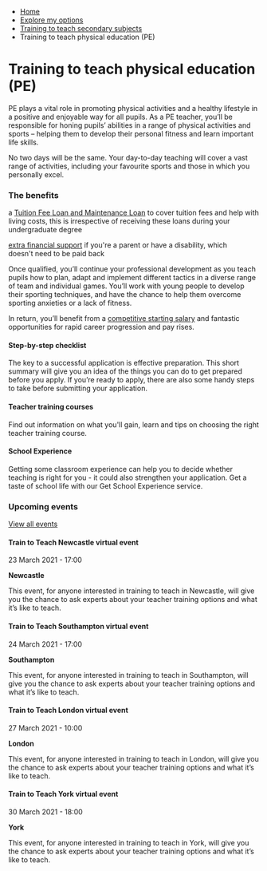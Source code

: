 *   [Home](/)
*   [Explore my options](/explore-my-options)
*   [Training to teach secondary subjects](/explore-my-options/training-to-teach-secondary-subjects)
*   Training to teach physical education (PE)

Training to teach physical education (PE)
=========================================

PE plays a vital role in promoting physical activities and a healthy lifestyle in a positive and enjoyable way for all pupils. As a PE teacher, you’ll be responsible for honing pupils’ abilities in a range of physical activities and sports – helping them to develop their personal fitness and learn important life skills.

No two days will be the same. Your day-to-day teaching will cover a vast range of activities, including your favourite sports and those in which you personally excel.

### The benefits

a [Tuition Fee Loan and Maintenance Loan](/node/7728) to cover tuition fees and help with living costs, this is irrespective of receiving these loans during your undergraduate degree 

[extra financial support](/node/7730) if you're a parent or have a disability, which doesn't need to be paid back 

Once qualified, you’ll continue your professional development as you teach pupils how to plan, adapt and implement different tactics in a diverse range of team and individual games. You’ll work with young people to develop their sporting techniques, and have the chance to help them overcome sporting anxieties or a lack of fitness.

In return, you’ll benefit from a [competitive starting salary](/node/2315) and fantastic opportunities for rapid career progression and pay rises.

[](https://getintoteaching.education.gov.uk/how-to-apply/your-steps-to-teacher-training)

#### Step-by-step checklist

The key to a successful application is effective preparation. This short summary will give you an idea of the things you can do to get prepared before you apply. If you’re ready to apply, there are also some handy steps to take before submitting your application.

[](https://getintoteaching.education.gov.uk/explore-my-options/postgraduate-teacher-training-courses)

#### Teacher training courses

Find out information on what you'll gain, learn and tips on choosing the right teacher training course.

[](https://getintoteaching.education.gov.uk/school-experience)

#### School Experience

Getting some classroom experience can help you to decide whether teaching is right for you - it could also strengthen your application. Get a taste of school life with our Get School Experience service.

### Upcoming events

[View all events](/teaching-events)

[](/teaching-events/train-to-teach-events/train-to-teach-newcastle-virtual-event-230321)

#### Train to Teach Newcastle virtual event

23 March 2021 - 17:00

**Newcastle**

This event, for anyone interested in training to teach in Newcastle, will give you the chance to ask experts about your teacher training options and what it’s like to teach.

[](/teaching-events/train-to-teach-events/train-to-teach-southampton-virtual-event-240321)

#### Train to Teach Southampton virtual event

24 March 2021 - 17:00

**Southampton**

This event, for anyone interested in training to teach in Southampton, will give you the chance to ask experts about your teacher training options and what it’s like to teach.

[](/teaching-events/train-to-teach-events/train-to-teach-london-virtual-event-270321)

#### Train to Teach London virtual event

27 March 2021 - 10:00

**London**

This event, for anyone interested in training to teach in London, will give you the chance to ask experts about your teacher training options and what it’s like to teach.

[](/teaching-events/train-to-teach-events/train-to-teach-york-virtual-event-300321)

#### Train to Teach York virtual event

30 March 2021 - 18:00

**York**

This event, for anyone interested in training to teach in York, will give you the chance to ask experts about your teacher training options and what it’s like to teach.